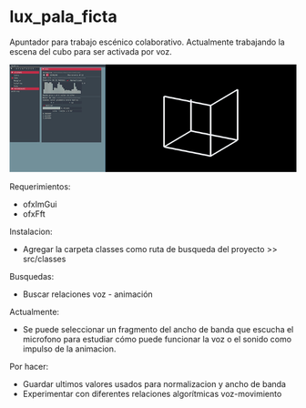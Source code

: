 # lux_pala_ficta
Apuntador para trabajo escénico colaborativo. Actualmente trabajando la escena del cubo para ser activada por voz.

![alt text](https://github.com/nabetse/lux_pala_ficta/blob/master/apuntador_04.gif)

Requerimientos:
- ofxImGui
- ofxFft

Instalacion:
- Agregar la carpeta classes como ruta de busqueda del proyecto >> src/classes

Busquedas:
- Buscar relaciones voz - animación

Actualmente:
- Se puede seleccionar un fragmento del ancho de banda que escucha el microfono para estudiar cómo puede funcionar la voz o el sonido como impulso de la animacion.

Por hacer:
- Guardar ultimos valores usados para normalizacion y ancho de banda
- Experimentar con diferentes relaciones algorítmicas voz-movimiento
